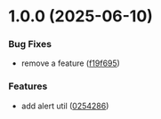 # 1.0.0 (2025-06-10)


### Bug Fixes

* remove a feature ([f19f695](https://github.com/LiubavaL/semantic-release-test/commit/f19f6950a61ea184c6887a5804aeb3b28d03625a))


### Features

* add alert util ([0254286](https://github.com/LiubavaL/semantic-release-test/commit/02542865350bfc12e10488866f02e1cad18748df))
